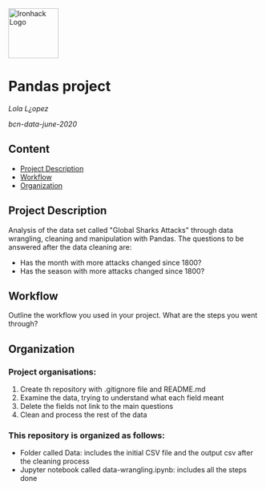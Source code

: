 <img src="https://bit.ly/2VnXWr2" alt="Ironhack Logo" width="100"/>

# Pandas project
*Lola L¿opez*

*bcn-data-june-2020*

## Content
- [Project Description](#project-description)
- [Workflow](#workflow)
- [Organization](#organization)

## Project Description
Analysis of the data set called "Global Sharks Attacks" through data wrangling, cleaning and manipulation with Pandas.
The questions to be answered after the data cleaning are:
- Has the month with more attacks changed since 1800?
- Has the season with more attacks changed since 1800?

## Workflow
Outline the workflow you used in your project. What are the steps you went through?

## Organization
### Project organisations:
1. Create th repository with .gitignore file and README.md
2. Examine the data, trying to understand what each field meant
3. Delete the fields not link to the main questions
4. Clean and process the rest of the data

### This repository is organized as follows:
- Folder called Data: includes the initial CSV file and the output csv after the cleaning process
- Jupyter notebook called data-wrangling.ipynb: includes all the steps done

